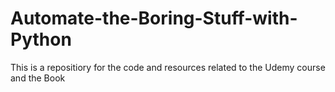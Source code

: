 # Automate-the-Boring-Stuff-with-Python
This is a repositiory for the code and resources related to the Udemy course and the Book

